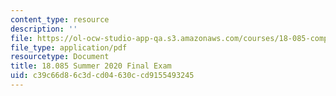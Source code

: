 ```yaml
---
content_type: resource
description: ''
file: https://ol-ocw-studio-app-qa.s3.amazonaws.com/courses/18-085-computational-science-and-engineering-i-summer-2020/c39c66d86c3dcd04630ccd9155493245_MIT18_085Summer20_final.pdf
file_type: application/pdf
resourcetype: Document
title: 18.085 Summer 2020 Final Exam
uid: c39c66d8-6c3d-cd04-630c-cd9155493245
---
```

